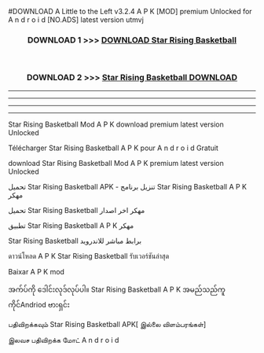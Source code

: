 #DOWNLOAD A Little to the Left v3.2.4 A P K [MOD] premium Unlocked for A n d r o i d [NO.ADS] latest version utmvj 



<div align="center">

<h3>DOWNLOAD 1 >>> <a href="https://downloadmod1.web.app/?judul=Star Rising Basketball ">DOWNLOAD Star Rising Basketball </a></h3><br>

<h3>DOWNLOAD 2 >>> <a href="https://downloadmod1.web.app/?judul=Star Rising Basketball ">Star Rising Basketball  DOWNLOAD </a></h3>

</div>


----------------------------------------------------------

----------------------------------------------------------

----------------------------------------------------------

----------------------------------------------------------


Star Rising Basketball  Mod A P K download premium latest version Unlocked

Télécharger Star Rising Basketball  A P K pour A n d r o i d Gratuit

download Star Rising Basketball  Mod A P K premium latest version Unlocked

تحميل Star Rising Basketball  APK - تنزيل برنامج Star Rising Basketball  A P K مهكر

تحميل Star Rising Basketball  مهكر اخر اصدار

تطبيق Star Rising Basketball  A P K مهكر

Star Rising Basketball  برابط مباشر للاندرويد

ดาวน์โหลด A P K Star Rising Basketball  รับเวอร์ชันล่าสุด

Baixar A P K mod

အက်ပ်ကို ဒေါင်းလုဒ်လုပ်ပါ။ Star Rising Basketball  A P K အမည်သည်ကူကိုင်Andriod ဗားရှင်း

பதிவிறக்கவும் Star Rising Basketball  APK[ இல்லை விளம்பரங்கள்] 
 
இலவச பதிவிறக்க மோட் A n d r o i d



